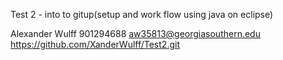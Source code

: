 Test 2 - into to gitup(setup and work flow using java on eclipse)

Alexander Wulff
901294688
aw35813@georgiasouthern.edu
https://github.com/XanderWulff/Test2.git

